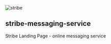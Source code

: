![stribe](https://github.com/januarmaksum/stribe-messaging-service/assets/16111179/a4d1bc64-c708-4e69-98e0-7f24d9e439a1)
## stribe-messaging-service
Stribe Landing Page - online messaging service
